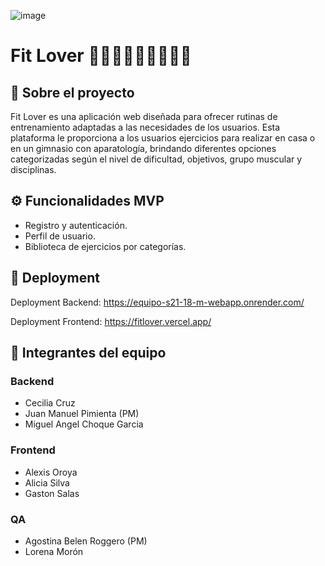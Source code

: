 ![image](https://github.com/user-attachments/assets/993e7ac2-d9ed-4d84-95a1-6e062dc40e25)

# Fit Lover 🏃‍➡️🏃🏻‍➡️🏃🏽‍♀️‍➡️
## 📌 Sobre el proyecto
Fit Lover es una aplicación web diseñada para ofrecer rutinas de entrenamiento adaptadas a las necesidades de los usuarios. Esta plataforma le proporciona a los usuarios ejercicios para realizar en casa o en un gimnasio con aparatología, brindando diferentes opciones categorizadas según el nivel de dificultad, objetivos, grupo muscular y disciplinas. 

## ⚙️ Funcionalidades MVP 
- Registro y autenticación.
- Perfil de usuario.
- Biblioteca de ejercicios por categorías.

## 🔗 Deployment
 Deployment Backend: https://equipo-s21-18-m-webapp.onrender.com/

 Deployment Frontend: https://fitlover.vercel.app/

## 👥 Integrantes del equipo

### Backend
- Cecilia Cruz
- Juan Manuel Pimienta (PM)
- Miguel Angel Choque Garcia

### Frontend
- Alexis Oroya
- Alicia Silva 
- Gaston Salas

### QA
- Agostina Belen Roggero (PM)
- Lorena Morón
